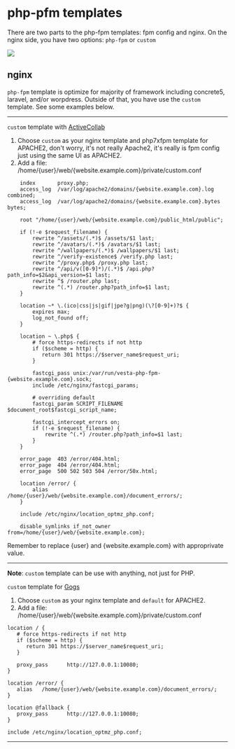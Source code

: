 # php-pfm templates
There are two parts to the php-fpm templates: fpm config and nginx.  On the nginx side, you have two options: `php-fpm` or `custom`

![](https://raw.githubusercontent.com/niiknow/vestacp/master/docs/images/php-fpm.png?raw=true)

## nginx
`php-fpm` template is optimize for majority of framework including concrete5, laravel, and/or worpdress.  Outside of that, you have use the `custom` template.  See some examples below.

- - -
`custom` template with [ActiveCollab](https://activecollab.com/)
1. Choose `custom` as your nginx template and php7xfpm template for APACHE2, don't worry, it's not really Apache2, it's really is fpm config just using the same UI as APACHE2.
2. Add a file: /home/{user}/web/{website.example.com}/private/custom.conf

```
    index       proxy.php;
    access_log  /var/log/apache2/domains/{website.example.com}.log combined;
    access_log  /var/log/apache2/domains/{website.example.com}.bytes bytes;

    root "/home/{user}/web/{website.example.com}/public_html/public";

    if (!-e $request_filename) {
        rewrite ^/assets/(.*)$ /assets/$1 last;
        rewrite ^/avatars/(.*)$ /avatars/$1 last;
        rewrite ^/wallpapers/(.*)$ /wallpapers/$1 last;
        rewrite ^/verify-existence$ /verify.php last;
        rewrite ^/proxy.php$ /proxy.php last;
        rewrite ^/api/v([0-9]*)/(.*)$ /api.php?path_info=$2&api_version=$1 last;
        rewrite ^$ /router.php last;
        rewrite ^(.*) /router.php?path_info=$1 last;
    }

    location ~* \.(ico|css|js|gif|jpe?g|png)(\?[0-9]+)?$ {
        expires max;
        log_not_found off;
    }

    location ~ \.php$ {
        # force https-redirects if not http
        if ($scheme = http) {
           return 301 https://$server_name$request_uri;
        }

        fastcgi_pass unix:/var/run/vesta-php-fpm-{website.example.com}.sock;
        include /etc/nginx/fastcgi_params;

        # overriding default
        fastcgi_param SCRIPT_FILENAME $document_root$fastcgi_script_name;

        fastcgi_intercept_errors on;
        if (!-e $request_filename) {
            rewrite ^(.*) /router.php?path_info=$1 last;
        }
    }

    error_page  403 /error/404.html;
    error_page  404 /error/404.html;
    error_page  500 502 503 504 /error/50x.html;

    location /error/ {
        alias   /home/{user}/web/{website.example.com}/document_errors/;
    }

    include /etc/nginx/location_optmz_php.conf;

    disable_symlinks if_not_owner from=/home/{user}/web/{website.example.com};

```

Remember to replace {user} and {website.example.com} with approprivate value.

- - -
**Note**: `custom` template can be use with anything, not just for PHP.

`custom` template for [Gogs](https://gogs.io/)
1. Choose `custom` as your nginx template and `default` for APACHE2.
2. Add a file: /home/{user}/web/{website.example.com}/private/custom.conf
```
location / {
   # force https-redirects if not http
   if ($scheme = http) {
      return 301 https://$server_name$request_uri;
   }

   proxy_pass      http://127.0.0.1:10080;
}

location /error/ {
   alias   /home/{user}/web/{website.example.com}/document_errors/;
}

location @fallback {
   proxy_pass      http://127.0.0.1:10080;
}

include /etc/nginx/location_optmz_php.conf;
```

- - -

